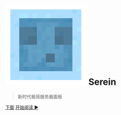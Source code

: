 
# ![logo](Serein.png ':size=25') Serein

>新时代极简服务器面板

[下载](https://github.com/Zaitonn/Serein/releases/latest)
[开始阅读 ▶](README.md)

